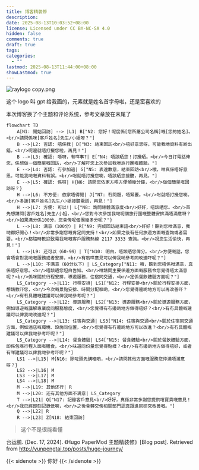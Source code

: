 ```yaml
---
title: 博客精装修
description: 
date: 2025-08-13T10:03:52+08:00
license: Licensed under CC BY-NC-SA 4.0
hidden: false
comments: true
draft: true
tags: 
categories:
  - ""
lastmod: 2025-08-13T11:44:00+08:00
showLastmod: true
---
```

![raylogo copy.png](https://imgbed.anluoying.com/2025/08/3ac8ad54578cca77ef02ec1ac995abbf.png)

这个 logo 叫 gpt 给我画的，元素就是姓名首字母啦，还是蛮喜欢的

本次博客换了个主题和评论系统，参考文章放在末尾了


```mermaid
flowchart TD
    A[N1: 開始回訪] --> |L1| B["N2: 您好！呢度係[您所屬公司名稱]嘅[您的姓名]。<br/>請問係咪[客戶姓名]先生/小姐呀？"]
    B -->|L2: 否認: 唔係我| D["N3: 結束回訪<br/>唔好意思呀，可能我哋資料有啲出錯。<br/>呢邊就唔打攪您啦，再見！"]
    B -->|L3: 確認: 喺呀，有咩事?| E["N4: 唔該晒您！打攪晒。<br/>今日打電話俾您，係想做一個簡單嘅回訪，<br/>了解吓您上次參加我哋旅行團嘅體驗。"]
    E -->|L4: 否認: 冇參加過| G["N5: 表達歉意，結束回訪<br/>哦，咁真係唔好意思。可能我哋嘅資料有誤。<br/>咁就唔打攪您喇，唔該晒您接聽，再見。"]
    E -->|L5: 確認: 係呀| H{N6: 請問您依家方唔方便傾幾分鐘，<br/>做個簡單嘅回訪呀？}
    H -->|L6: 不方便: 依家唔得閒| J["N7: 冇問題，唔緊要。<br/>咁就唔打攪您喇。<br/>多謝[客戶姓名]先生/小姐接聽電話，再見！"]
    H -->|L7: 方便: 可以!| L{"N8: 詢問總體滿意度<br/>好好，唔該晒您。<br/>首先想請問[客戶姓名]先生/小姐，<br/>您對今次參加我哋呢個旅行團嘅整體安排滿唔滿意呀？<br/>如果滿分係100分，您會俾呢個團幾多分呢？"}
    L -->|L8: 满意（100分）| R["N9: 完成回訪結束語<br/>好好！聽到您咁滿意，我哋都好開心！<br/>非常多謝您嘅肯定同支持！<br/>如果之後有任何旅遊方面嘅查詢或者需要，<br/>都隨時歡迎致電我哋嘅客戶服務熱線 2117 3333 查詢。<br/>祝您生活愉快，再見！"]
    L -->|L9: 还可以（60-99）| T["N10: 明白，唔該晒您俾分。<br/>方便嘅話，您會唔會對我哋嘅服務或者安排，<br/>有啲咩意見可以俾我哋參考同改進吓呢？"]
    L -->|L10: 不满意（60分以下）| LS_Category["N11: 哦，聽到您唔係咁滿意，真係唔好意思。<br/>唔該晒您坦白告知。<br/>咁請問主要係邊方面嘅服務令您覺得唔太滿意呢？<br/>係咪關於行程安排，導遊服務，住宿同交通，<br/>定係餐飲體驗方面呢？"]
    LS_Category -->|L11: 行程安排| LS1["N12: 行程安排<br/>關於行程安排方面，想請教吓您，<br/>今次嘅景點安排、時間分配嗰啲，<br/>您覺得邊啲地方可以再改善吓？<br/>有冇具體嘅建議可以俾我哋參考呢？"]
    LS_Category -->|L12: 導遊服務| LS2["N13: 導遊服務<br/>關於導遊服務方面，例如導遊嘅講解專業度同服務態度，<br/>您覺得有冇邊啲地方做得唔好？<br/>有冇具體嘅建議可以俾我哋改進呢？"]
    LS_Category -->|L13: 住宿與交通| LS3["N14: 住宿與交通<br/>關於住宿同交通方面，例如酒店嘅環境、設施同位置，<br/>您覺得有冇邊啲地方可以改進？<br/>有冇具體嘅建議可以俾我哋參考吓呢？"]
    LS_Category -->|L14: 餐食體驗| LS4["N15: 餐食體驗<br/>關於餐飲體驗方面，即係包喺行程入面嘅膳食，<br/>味道同份量您覺得點樣？<br/>有冇邊啲地方做得唔好，或者有咩建議可以俾我哋參考吓呢？"]
    LS1 -->|L15| M{N16: 除咗頭先講嗰啲，<br/>請問其他方面嘅服務您仲滿唔滿意呀？}
    LS2 -->|L16| M
    LS3 -->|L17| M
    LS4 -->|L18| M
    M -->|L19: 其他还行| R
    M -->|L20: 还有其他方面不满意| LS_Category
    T -->|L21| Q["N17: 記錄客戶意見<br/>好好，真係非常多謝您提供咁寶貴嘅意見！<br/>我已經即刻記錄低喇，<br/>之後會轉交俾相關部門認真跟進同研究改善嘅。"]
    Q -->|L22| R
    R -->|L23| Z[N18: 結束回訪]
```



> 这个不是很能看懂

台运鹏. (Dec. 17, 2024). 《Hugo PaperMod 主题精装修》[Blog post]. Retrieved from http://yunpengtai.top/posts/hugo-journey/

{{< sidenote >}} 你好 {{< /sidenote >}}